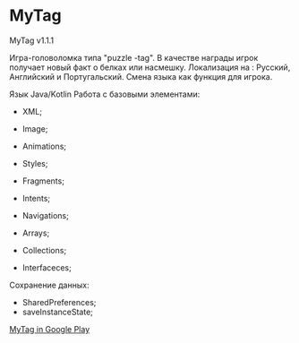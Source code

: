 # MyTag
MyTag v1.1.1

Игра-головоломка  типа "puzzle -tag".
В качестве награды игрок получает новый факт о белках или насмешку.
Локализация на : Русский, Английский и Португальский. Смена языка как функция для игрока.

Язык Java/Kotlin
Работа с базовыми элементами:
- XML;
- Image;
- Animations;
- Styles;
- Fragments;
- Intents;
- Navigations;

- Arrays;
- Collections;
- Interfaceces;

Сохранение данных:
- SharedPreferences;
- saveInstanceState;
  
[MyTag in Google Play](https://play.google.com/store/apps/details?id=com.MyTag&pcampaignid=web_share)

